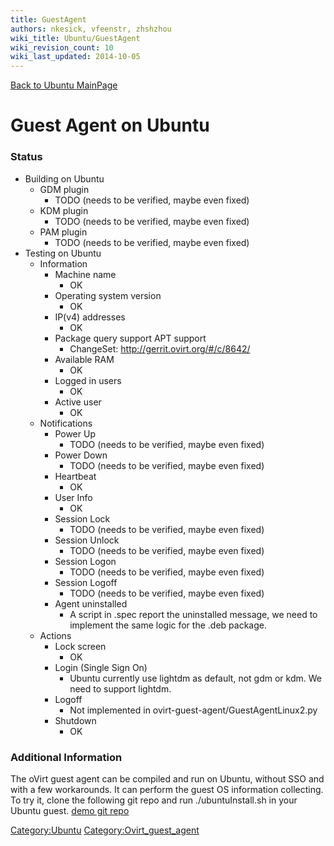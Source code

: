 ```yaml
---
title: GuestAgent
authors: nkesick, vfeenstr, zhshzhou
wiki_title: Ubuntu/GuestAgent
wiki_revision_count: 10
wiki_last_updated: 2014-10-05
---
```


[Back to Ubuntu MainPage](Ubuntu)

# Guest Agent on Ubuntu

### Status

*   Building on Ubuntu
    -   GDM plugin
        -   TODO (needs to be verified, maybe even fixed)
    -   KDM plugin
        -   TODO (needs to be verified, maybe even fixed)
    -   PAM plugin
        -   TODO (needs to be verified, maybe even fixed)
*   Testing on Ubuntu
    -   Information
        -   Machine name
            -   OK
        -   Operating system version
            -   OK
        -   IP(v4) addresses
            -   OK
        -   Package query support APT support
            -   ChangeSet: <http://gerrit.ovirt.org/#/c/8642/>
        -   Available RAM
            -   OK
        -   Logged in users
            -   OK
        -   Active user
            -   OK
    -   Notifications
        -   Power Up
            -   TODO (needs to be verified, maybe even fixed)
        -   Power Down
            -   TODO (needs to be verified, maybe even fixed)
        -   Heartbeat
            -   OK
        -   User Info
            -   OK
        -   Session Lock
            -   TODO (needs to be verified, maybe even fixed)
        -   Session Unlock
            -   TODO (needs to be verified, maybe even fixed)
        -   Session Logon
            -   TODO (needs to be verified, maybe even fixed)
        -   Session Logoff
            -   TODO (needs to be verified, maybe even fixed)
        -   Agent uninstalled
            -   A script in .spec report the uninstalled message, we need to implement the same logic for the .deb package.
    -   Actions
        -   Lock screen
            -   OK
        -   Login (Single Sign On)
            -   Ubuntu currently use lightdm as default, not gdm or kdm. We need to support lightdm.
        -   Logoff
            -   Not implemented in ovirt-guest-agent/GuestAgentLinux2.py
        -   Shutdown
            -   OK

### Additional Information

The oVirt guest agent can be compiled and run on Ubuntu, without SSO and with a few workarounds. It can perform the guest OS information collecting. To try it, clone the following git repo and run ./ubuntuInstall.sh in your Ubuntu guest. [demo git repo](https://github.com/edwardbadboy/ovirtagent-ubuntu)

<Category:Ubuntu> <Category:Ovirt_guest_agent>
